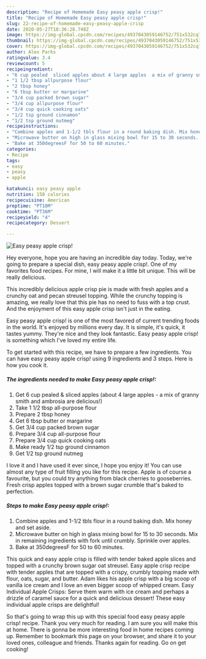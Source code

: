 ```yaml
---
description: "Recipe of Homemade Easy peasy apple crisp!"
title: "Recipe of Homemade Easy peasy apple crisp!"
slug: 22-recipe-of-homemade-easy-peasy-apple-crisp
date: 2020-05-27T18:36:28.748Z
image: https://img-global.cpcdn.com/recipes/4937043059146752/751x532cq70/easy-peasy-apple-crisp-recipe-main-photo.jpg
thumbnail: https://img-global.cpcdn.com/recipes/4937043059146752/751x532cq70/easy-peasy-apple-crisp-recipe-main-photo.jpg
cover: https://img-global.cpcdn.com/recipes/4937043059146752/751x532cq70/easy-peasy-apple-crisp-recipe-main-photo.jpg
author: Alex Parks
ratingvalue: 3.4
reviewcount: 5
recipeingredient:
- "6 cup pealed  sliced apples about 4 large apples  a mix of granny smith and ambrosia are delicious"
- "1 1/2 tbsp allpurpose flour"
- "2 tbsp honey"
- "6 tbsp butter or margarine"
- "3/4 cup packed brown sugar"
- "3/4 cup allpurpose flour"
- "3/4 cup quick cooking oats"
- "1/2 tsp ground cinnamon"
- "1/2 tsp ground nutmeg"
recipeinstructions:
- "Combine apples and 1-1/2 tbls flour in a round baking dish. Mix honey and set aside."
- "Microwave butter on high in glass mixing bowl for 15 to 30 seconds. Mix in remaining ingredients with fork until crumbly. Sprinkle over apples."
- "Bake at 350degreesF for 50 to 60 minutes."
categories:
- Recipe
tags:
- easy
- peasy
- apple

katakunci: easy peasy apple 
nutrition: 158 calories
recipecuisine: American
preptime: "PT10M"
cooktime: "PT36M"
recipeyield: "4"
recipecategory: Dessert

---
```



![Easy peasy apple crisp!](https://img-global.cpcdn.com/recipes/4937043059146752/751x532cq70/easy-peasy-apple-crisp-recipe-main-photo.jpg)

Hey everyone, hope you are having an incredible day today. Today, we're going to prepare a special dish, easy peasy apple crisp!. One of my favorites food recipes. For mine, I will make it a little bit unique. This will be really delicious.

This incredibly delicious apple crisp pie is made with fresh apples and a crunchy oat and pecan streusel topping. While the crunchy topping is amazing, we really love that this pie has no need to fuss with a top crust. And the enjoyment of this easy apple crisp isn&#39;t just in the eating.

Easy peasy apple crisp! is one of the most favored of current trending foods in the world. It's enjoyed by millions every day. It is simple, it's quick, it tastes yummy. They're nice and they look fantastic. Easy peasy apple crisp! is something which I've loved my entire life.


To get started with this recipe, we have to prepare a few ingredients. You can have easy peasy apple crisp! using 9 ingredients and 3 steps. Here is how you cook it.

##### The ingredients needed to make Easy peasy apple crisp!:

1. Get 6 cup pealed &amp; sliced apples (about 4 large apples - a mix of granny smith and ambrosia are delicious!)
1. Take 1 1/2 tbsp all-purpose flour
1. Prepare 2 tbsp honey
1. Get 6 tbsp butter or margarine
1. Get 3/4 cup packed brown sugar
1. Prepare 3/4 cup all-purpose flour
1. Prepare 3/4 cup quick cooking oats
1. Make ready 1/2 tsp ground cinnamon
1. Get 1/2 tsp ground nutmeg


I love it and I have used it ever since, I hope you enjoy it! You can use almost any type of fruit filling you like for this recipe. Apple is of course a favourite, but you could try anything from black cherries to gooseberries. Fresh crisp apples topped with a brown sugar crumble that&#39;s baked to perfection. 

##### Steps to make Easy peasy apple crisp!:

1. Combine apples and 1-1/2 tbls flour in a round baking dish. Mix honey and set aside.
1. Microwave butter on high in glass mixing bowl for 15 to 30 seconds. Mix in remaining ingredients with fork until crumbly. Sprinkle over apples.
1. Bake at 350degreesF for 50 to 60 minutes.


This quick and easy apple crisp is filled with tender baked apple slices and topped with a crunchy brown sugar oat streusel. Easy apple crisp recipe with tender apples that are topped with a crispy, crumbly topping made with flour, oats, sugar, and butter. Adam likes his apple crisp with a big scoop of vanilla ice cream and I love an even bigger scoop of whipped cream. Easy Individual Apple Crisps: Serve them warm with ice cream and perhaps a drizzle of caramel sauce for a quick and delicious dessert! These easy individual apple crisps are delightful! 

So that's going to wrap this up with this special food easy peasy apple crisp! recipe. Thank you very much for reading. I am sure you will make this at home. There is gonna be more interesting food in home recipes coming up. Remember to bookmark this page on your browser, and share it to your loved ones, colleague and friends. Thanks again for reading. Go on get cooking!
